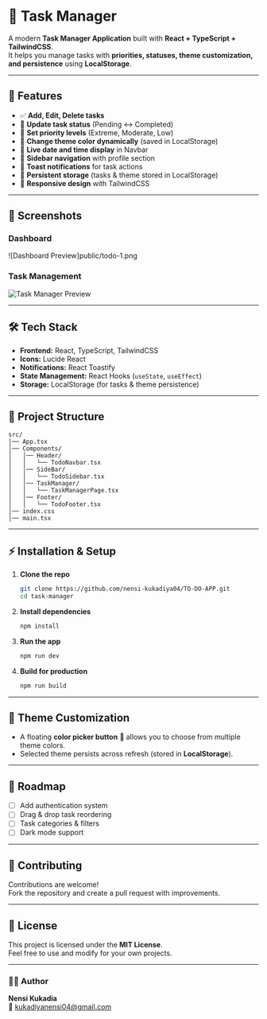 # 📝 Task Manager

A modern **Task Manager Application** built with **React + TypeScript + TailwindCSS**.  
It helps you manage tasks with **priorities, statuses, theme customization, and persistence** using **LocalStorage**.

---

## 🚀 Features

- ✅ **Add, Edit, Delete tasks**
- 🔄 **Update task status** (Pending ↔ Completed)
- 🎯 **Set priority levels** (Extreme, Moderate, Low)
- 🎨 **Change theme color dynamically** (saved in LocalStorage)
- 📅 **Live date and time display** in Navbar
- 📂 **Sidebar navigation** with profile section
- 📢 **Toast notifications** for task actions
- 💾 **Persistent storage** (tasks & theme stored in LocalStorage)
- 📱 **Responsive design** with TailwindCSS

---

## 📸 Screenshots

### Dashboard
![Dashboard Preview]public/todo-1.png

### Task Management
![Task Manager Preview](https://via.placeholder.com/900x500.png?text=Add+%2F+Edit+Tasks)

---

## 🛠️ Tech Stack

- **Frontend:** React, TypeScript, TailwindCSS
- **Icons:** Lucide React
- **Notifications:** React Toastify
- **State Management:** React Hooks (`useState`, `useEffect`)
- **Storage:** LocalStorage (for tasks & theme persistence)

---

## 📂 Project Structure

```
src/
│── App.tsx
│── Components/
│   │── Header/
│   │   └── TodoNavbar.tsx
│   │── SideBar/
│   │   └── TodoSidebar.tsx
│   │── TaskManager/
│   │   └── TaskManagerPage.tsx
│   │── Footer/
│   │   └── TodoFooter.tsx
│── index.css
│── main.tsx
```

---

## ⚡ Installation & Setup

1. **Clone the repo**
   ```bash
   git clone https://github.com/nensi-kukadiya04/TO-DO-APP.git
   cd task-manager
   ```

2. **Install dependencies**
   ```bash
   npm install
   ```

3. **Run the app**
   ```bash
   npm run dev
   ```

4. **Build for production**
   ```bash
   npm run build
   ```

---

## 🎨 Theme Customization

- A floating **color picker button** 🎨 allows you to choose from multiple theme colors.
- Selected theme persists across refresh (stored in **LocalStorage**).

---

## 📌 Roadmap

- [ ] Add authentication system
- [ ] Drag & drop task reordering
- [ ] Task categories & filters
- [ ] Dark mode support

---

## 🤝 Contributing

Contributions are welcome!  
Fork the repository and create a pull request with improvements.

---

## 📜 License

This project is licensed under the **MIT License**.  
Feel free to use and modify for your own projects.

---

### 👩‍💻 Author
**Nensi Kukadia**  
📧 [kukadiyanensi04@gmail.com](mailto:kukadiyanensi04@gmail.com)
